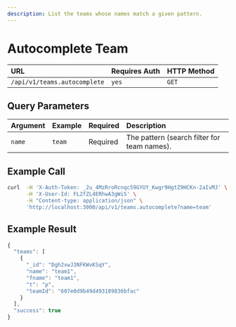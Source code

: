 ```yaml
---
description: List the teams whose names match a given pattern.
---
```


# Autocomplete Team

| URL | Requires Auth | HTTP Method |
| :--- | :--- | :--- |
| `/api/v1/teams.autocomplete` | `yes` | `GET` |

## Query Parameters

| Argument | Example | Required | Description |
| :--- | :--- | :--- | :--- |
| `name` | `team` | Required | The pattern \(search filter for team names\). |

## Example Call

```bash
curl  -H 'X-Auth-Token: _2u_4MzRroRcnqc59GYUY_Kwgr9HgtZ9HCKn-2aIvMJ' \
      -H 'X-User-Id: FL2fZL4ERhwA3gWiS' \
      -H "Content-type: application/json" \
      'http://localhost:3000/api/v1/teams.autocomplete?name=team'
```

## Example Result

```javascript
{
  "teams": [
    {
      "_id": "Dgh2xwJ3NFKWvKSqY",
      "name": "team1",
      "fname": "team1",
      "t": "p",
      "teamId": "607e0d9b49d493189836bfac"
    }
  ],
  "success": true
}
```



